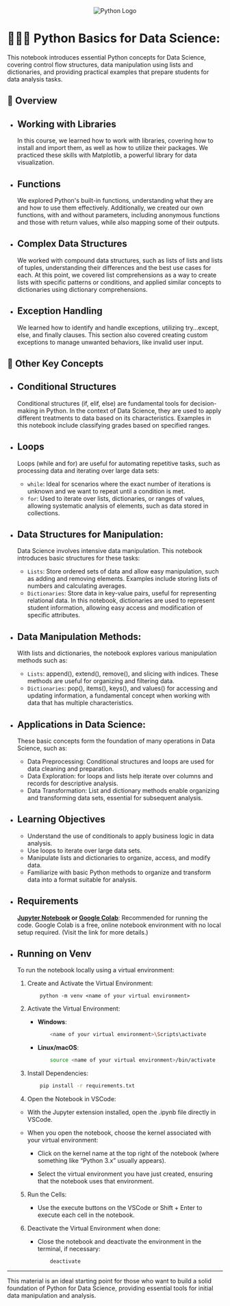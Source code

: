 <div align="center">
  <img src="https://img.icons8.com/?size=512&id=13441&format=png" alt="Python Logo" />
</div>

# 👨🏽‍🏫 Python Basics for Data Science:

This notebook introduces essential Python concepts for Data Science, covering control flow structures, data manipulation using lists and dictionaries, and providing practical examples that prepare students for data analysis tasks.

## 📜 Overview

- ## Working with Libraries

  In this course, we learned how to work with libraries, covering how to install and import them, as well as how to utilize their packages. We practiced these skills with Matplotlib, a powerful library for data visualization.

- ## Functions

  We explored Python's built-in functions, understanding what they are and how to use them effectively. Additionally, we created our own functions, with and without parameters, including anonymous functions and those with return values, while also mapping some of their outputs.

- ## Complex Data Structures

  We worked with compound data structures, such as lists of lists and lists of tuples, understanding their differences and the best use cases for each. At this point, we covered list comprehensions as a way to create lists with specific patterns or conditions, and applied similar concepts to dictionaries using dictionary comprehensions.

- ## Exception Handling
  We learned how to identify and handle exceptions, utilizing try...except, else, and finally clauses. This section also covered creating custom exceptions to manage unwanted behaviors, like invalid user input.

## 📜 Other Key Concepts

- ## Conditional Structures

  Conditional structures (if, elif, else) are fundamental tools for decision-making in Python. In the context of Data Science, they are used to apply different treatments to data based on its characteristics. Examples in this notebook include classifying grades based on specified ranges.

- ## Loops

  Loops (while and for) are useful for automating repetitive tasks, such as processing data and iterating over large data sets:

  - `while`: Ideal for scenarios where the exact number of iterations is unknown and we want to repeat until a condition is met.
  - `for`: Used to iterate over lists, dictionaries, or ranges of values, allowing systematic analysis of elements, such as data stored in collections.

- ## Data Structures for Manipulation:

  Data Science involves intensive data manipulation. This notebook introduces basic structures for these tasks:

  - `Lists`: Store ordered sets of data and allow easy manipulation, such as adding and removing elements. Examples include storing lists of numbers and calculating averages.
  - `Dictionaries`: Store data in key-value pairs, useful for representing relational data. In this notebook, dictionaries are used to represent student information, allowing easy access and modification of specific attributes.

- ## Data Manipulation Methods:

  With lists and dictionaries, the notebook explores various manipulation methods such as:

  - `Lists`: append(), extend(), remove(), and slicing with indices. These methods are useful for organizing and filtering data.
  - `Dictionaries`: pop(), items(), keys(), and values() for accessing and updating information, a fundamental concept when working with data that has multiple characteristics.

- ## Applications in Data Science:

  These basic concepts form the foundation of many operations in Data Science, such as:

  - Data Preprocessing: Conditional structures and loops are used for data cleaning and preparation.
  - Data Exploration: for loops and lists help iterate over columns and records for descriptive analysis.
  - Data Transformation: List and dictionary methods enable organizing and transforming data sets, essential for subsequent analysis.

- ## Learning Objectives

  - Understand the use of conditionals to apply business logic in data analysis.
  - Use loops to iterate over large data sets.
  - Manipulate lists and dictionaries to organize, access, and modify data.
  - Familiarize with basic Python methods to organize and transform data into a format suitable for analysis.

- ## Requirements

  **[Jupyter Notebook](https://jupyter.org/try) or [Google Colab](https://colab.research.google.com)**: Recommended for running the code. Google Colab is a free, online notebook environment with no local setup required. (Visit the link for more details.)

- ## Running on Venv

  To run the notebook locally using a virtual environment:

  1. Create and Activate the Virtual Environment:

     ```
         python -m venv <name of your virtual environment>
     ```

  2. Activate the Virtual Environment:

     - **Windows**:
       ```bash
           <name of your virtual environment>\Scripts\activate
       ```
     - **Linux/macOS**:
       ```bash
           source <name of your virtual environment>/bin/activate
       ```

  3. Install Dependencies:
     ```bash
         pip install -r requirements.txt
     ```
  4. Open the Notebook in VSCode:

  - With the Jupyter extension installed, open the .ipynb file directly in VSCode.
  - When you open the notebook, choose the kernel associated with your virtual environment:

    - Click on the kernel name at the top right of the notebook (where something like “Python 3.x” usually appears).

    - Select the virtual environment you have just created, ensuring that the notebook uses that environment.

  5.  Run the Cells:

      - Use the execute buttons on the VSCode or Shift + Enter to execute each cell in the notebook.

  6.  Deactivate the Virtual Environment when done:
      - Close the notebook and deactivate the environment in the terminal, if necessary:
        ```bash
            deactivate
        ```

---

This material is an ideal starting point for those who want to build a solid foundation of Python for Data Science, providing essential tools for initial data manipulation and analysis.
